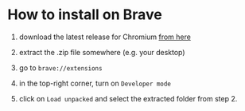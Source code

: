 # How to install on Brave
1. download the latest release for Chromium [from here](https://github.com/MaxymTheIdiot/maxs-wplace-helper/releases)

2. extract the .zip file somewhere (e.g. your desktop)

3. go to `brave://extensions`

4. in the top-right corner, turn on `Developer mode`

5. click on `Load unpacked` and select the extracted folder from step 2.